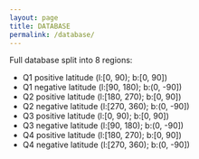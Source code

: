 ```yaml
---
layout: page
title: DATABASE
permalink: /database/
---
```


Full database split into 8 regions:

- Q1 positive latitude (l:[0, 90); b:[0, 90])
- Q1 negative latitude (l:[90, 180); b:(0, -90])
- Q2 positive latitude (l:[180, 270); b:[0, 90])
- Q2 negative latitude (l:[270, 360); b:(0, -90])
- Q3 positive latitude (l:[0, 90); b:[0, 90])
- Q3 negative latitude (l:[90, 180); b:(0, -90])
- Q4 positive latitude (l:[180, 270); b:[0, 90])
- Q4 negative latitude (l:[270, 360); b:(0, -90])
